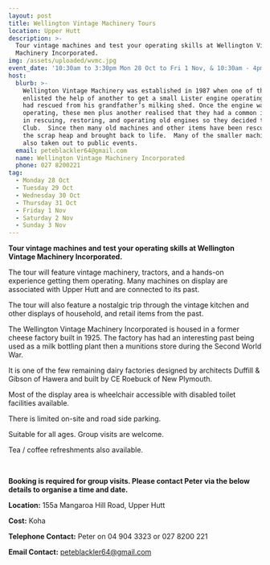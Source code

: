 ```yaml
---
layout: post
title: Wellington Vintage Machinery Tours
location: Upper Hutt
description: >-
  Tour vintage machines and test your operating skills at Wellington Vintage
  Machinery Incorporated.
img: /assets/uploaded/wvmc.jpg
event_date: '10:30am to 3:30pm Mon 28 Oct to Fri 1 Nov, & 10:30am - 4pm Sat 2 & Sun 3 Nov'
host:
  blurb: >-
    Wellington Vintage Machinery was established in 1987 when one of the locals
    enlisted the help of another to get a small Lister engine operating that he
    had rescued from his grandfather’s milking shed. Once the engine was
    operating, these men plus another realised that they had a common interest
    in rescuing, restoring, and operating old engines so they decided to form a
    Club.  Since then many old machines and other items have been rescued from
    the scrap heap and brought back to life.  Many of the smaller machines are
    also taken out to public events.
  email: peteblackler64@gmail.com
  name: Wellington Vintage Machinery Incorporated
  phone: 027 8200221
tag:
  - Monday 28 Oct
  - Tuesday 29 Oct
  - Wednesday 30 Oct
  - Thursday 31 Oct
  - Friday 1 Nov
  - Saturday 2 Nov
  - Sunday 3 Nov
---
```

**Tour vintage machines and test your operating skills at Wellington Vintage Machinery Incorporated.**

The tour will feature vintage machinery, tractors, and a hands-on experience getting them operating. Many machines on display are associated with Upper Hutt and are connected to its past.

The tour will also feature a nostalgic trip through the vintage kitchen and other displays of household, and retail items from the past.

The Wellington Vintage Machinery Incorporated is housed in a former cheese factory built in 1925. The factory has had an interesting past being used as a milk bottling plant then a munitions store during the Second World War.

It is one of the few remaining dairy factories designed by architects Duffill & Gibson of Hawera and built by CE Roebuck of New Plymouth.

Most of the display area is wheelchair accessible with disabled toilet facilities available.

There is limited on-site and road side parking.

Suitable for all ages. Group visits are welcome. 

Tea / coffee refreshments also available.

<br>

**Booking is required for group visits. Please contact Peter via the below details to organise a time and date.** 

**Location:** 155a Mangaroa Hill Road, Upper Hutt

**Cost:** Koha

**Telephone Contact:** Peter on 04 904 3323 or 027 8200 221

**Email Contact:** peteblackler64@gmail.com
